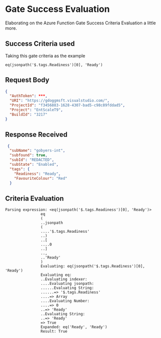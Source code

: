# Gate Success Evaluation

Elaborating on the Azure Function Gate Success Criteria Evaluation a little more.

## Success Criteria used
Taking this gate criteria as the example
```
eq(jsonpath('$.tags.Readiness')[0], 'Ready')
```

## Request Body

```json
{
  "AuthToken": ***,
  "URI": "https://gdoggmsft.visualstudio.com/",
  "ProjectId": "f3456883-1628-4307-bad5-c98c89fddad5",
  "Project": "EntScaleT9",
  "BuildId": "3217"
}
```

## Response Received

```json
 {
  "subName": "gobyers-int",
  "subfound": true,
  "subId": "REDACTED",
  "subState": "Enabled",
  "tags": {
    "Readiness": "Ready",
    "FavouriteColour": "Red"
  }

```

## Criteria Evaluation

```
Parsing expression: <eq(jsonpath('$.tags.Readiness')[0], 'Ready')>
				eq
				(
				..jsonpath
				(
				....'$.tags.Readiness'
				..)
				..[
				....0
				..]
				..,
				..'Ready'
				)
				Evaluating: eq(jsonpath('$.tags.Readiness')[0], 'Ready')
				Evaluating eq:
				..Evaluating indexer:
				....Evaluating jsonpath:
				......Evaluating String:
				......=> '$.tags.Readiness'
				....=> Array
				....Evaluating Number:
				....=> 0
				..=> 'Ready'
				..Evaluating String:
				..=> 'Ready'
				=> True
				Expanded: eq('Ready', 'Ready')
				Result: True
```
